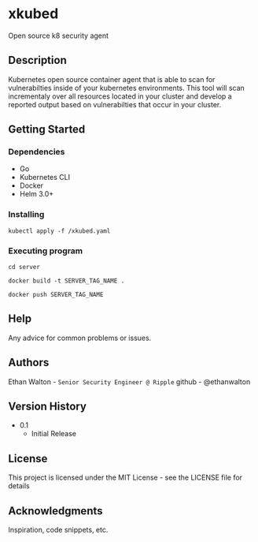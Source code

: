 # xkubed

Open source k8 security agent

## Description

Kubernetes open source container agent that is able to scan for vulnerabilties inside of your kubernetes environments. This tool will scan incrementaly over all resources located in your cluster and develop a reported output based on vulnerabilties that occur in your cluster. 

## Getting Started

### Dependencies

* Go
* Kubernetes CLI
* Docker
* Helm 3.0+

### Installing

```
kubectl apply -f /xkubed.yaml
```

### Executing program

```
cd server

docker build -t SERVER_TAG_NAME .

docker push SERVER_TAG_NAME
```

## Help

Any advice for common problems or issues.

## Authors

Ethan Walton - `Senior Security Engineer @ Ripple`
github - @ethanwalton

## Version History

* 0.1
    * Initial Release

## License

This project is licensed under the MIT License - see the LICENSE file for details

## Acknowledgments

Inspiration, code snippets, etc.
